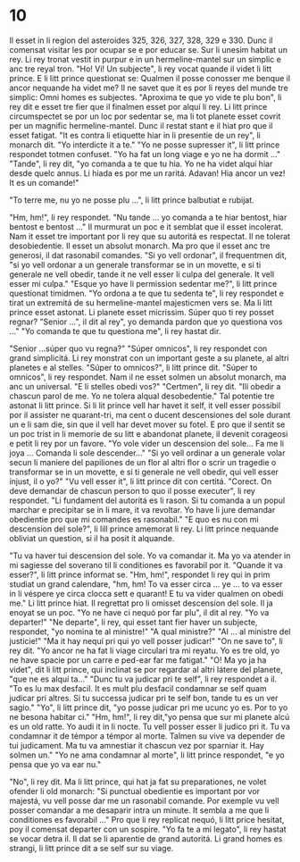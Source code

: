 # 10 

Il esset in li region del asteroides 325, 326, 327, 328, 329 e 330. Dunc il comensat visitar les por
ocupar se e por educar se.
Sur li unesim habitat un rey.
Li rey tronat vestit in purpur e in un hermeline-mantel sur un simplic e anc tre reyal tron.
"Ho! Vi! Un subjecte", li rey vocat quande il videt li litt prince.
E li litt prince questionat se: Qualmen il posse conosser me benque il ancor nequande ha videt me?
Il ne savet que it es por li reyes del munde tre simplic: Omni homes es subjectes.
"Aproxima te que yo vide te plu bon", li rey dit e esset tre fier que il finalmen esset por alquí li rey.
Li litt prince circumspectet se por un loc por sedentar se, ma li tot planete esset covrit per un
magnific hermeline-mantel. Dunc il restat stant e il hiat pro que il esset fatigat.
"It es contra li etiquette hiar in li presentie de un rey", li monarch dit. "Yo interdicte it a te."
"Yo ne posse supresser it", li litt prince respondet totmen confuset. "Yo ha fat un long viage e yo ne
ha dormit ..."
"Tande", li rey dit, "yo comanda a te que tu hia. Yo ne ha videt alquí hiar desde quelc annus. Li
hiada es por me un raritá. Adavan! Hia ancor un vez! It es un comande!"

"To terre me, nu yo ne posse plu ...", li litt prince balbutiat e rubijat.

"Hm, hm!", li rey respondet. "Nu tande ... yo comanda a te hiar bentost, hiar bentost e bentost ..."
Il murmurat un poc e it semblat que il esset incolerat. Nam it esset tre important por li rey que su
autoritá es respectat. Il ne tolerat desobiedentie. Il esset un absolut monarch. Ma pro que il esset anc
tre generosi, il dat rasonabil comandes. "Si yo vell ordonar", il frequentmen dit, "si yo vell ordonar
a un generale transformar se in un movette, e si ti generale ne vell obedir, tande it ne vell esser li
culpa del generale. It vell esser mi culpa."
"Esque yo have li permission sedentar me?", li litt prince questionat timidmen.
"Yo ordona a te que tu sedenta te", li rey respondet e tirat un extremitá de su hermeline-mantel
majesticmen vers se.
Ma li litt prince esset astonat. Li planete esset micrissim. Súper quo ti rey posset regnar?
"Senior ...", il dit al rey", yo demanda pardon que yo questiona vos ..."
"Yo comanda te que tu questiona me", li rey hastat dir.

"Senior ...súper quo vu regna?"
"Súper omnicos", li rey respondet con grand simplicitá.
Li rey monstrat con un important geste a su planete, al altri planetes e al stelles.
"Súper to omnicos?", li litt prince dit.
"Súper to omnicos", li rey respondet.
Nam il ne esset solmen un absolut monarch, ma anc un universal.
"E li stelles obedi vos?"
"Certmen", li rey dit. "Ili obedir a chascun parol de me. Yo ne tolera alqual desobedentie."
Tal potentie tre astonat li litt prince.
Si li lit prince vell har havet it self, it vell esser possibil por il assister ne quarant-tri, ma cent o
ducent descensiones del sole durant un e li sam die, sin que il vell har devet mover su fotel. E pro
que il sentit se un poc trist in li memorie de su litt e abandonat planete, il devenit corageosi e petit li
rey por un favore.
"Yo vole vider un descension del sole... Fa me li joya ... Comanda li sole descender..."
"Si yo vell ordinar a un generale volar secun li maniere del papiliones de un flor al altri flor o scrir
un tragedie o transformar se in un movette, e si ti generale ne vell obedir, qui vell esser ínjust, il o
yo?"
"Vu vell esser it", li litt prince dit con certitá.
"Corect. On deve demandar de chascun person to quo il posse executer", li rey respondet. "Li
fundament del autoritá es li rason. Si tu comanda a un popul marchar e precipitar se in li mare, it va
revoltar. Yo have li jure demandar obedientie pro que mi comandes es rasonabil."
"E quo es nu con mi descension del sole?", li lill prince amemorat li rey. Li litt prince nequande
obliviat un question, si il ha posit it alquande.

"Tu va haver tui descension del sole. Yo va comandar it. Ma yo va atender in mi sagiesse del
soverano til li conditiones es favorabil por it.
"Quande it va esser?", li litt prince informat se.
"Hm, hm!", respondet li rey qui in prim studiat un grand calendare, "hm, hm! To va esser circa ... ye
... to va esser in li véspere ye circa clocca sett e quarant! E tu va vider qualmen on obedi me."
Li litt prince hiat. Il regrettat pro li omisset descension del sole. Il ja enoyat se un poc.
"Yo ne have ci nequó por far plu", il dit al rey. "Yo va departer!"
"Ne departe", li rey, qui esset tant fier haver un subjecte, respondet, "yo nomina te al ministre!"
"A qual ministre?"
"Al ... al ministre del justicie!"
"Ma it hay nequí pri qui yo vell posser judicar!"
"On ne save to", li rey dit. "Yo ancor ne ha fat li viage circulari tra mi reyatu. Yo es tre old, yo ne
have spacie por un carre e ped-ear far me fatigat."
"O! Ma yo ja ha videt", dit li litt prince, qui inclinat se por regardar al altri látere del planete, "que
ne es alquí ta..."
"Dunc tu va judicar pri te self", li rey respondet a il. "To es lu max desfacil. It es mult plu desfacil
condamnar se self quam judicar pri altres. Si tu successa judicar pri te self bon, tande tu es un ver
sagio."
"Yo", li litt prince dit, "yo posse judicar pri me ucunc yo es. Por to yo ne besona habitar ci."
"Hm, hm!", li rey dit,"yo pensa que sur mi planete alcú es un old ratte. Yo audi it in li nocte. Tu vell
posser esser li judico pri it. Tu va condamnar it de témpor a témpor al morte. Talmen su vive va
depender de tui judicament. Ma tu va amnestiar it chascun vez por sparniar it. Hay solmen un."
"Yo ne ama condamnar al morte", li litt prince respondet, "e yo pensa que yo va ear nu."

"No", li rey dit.
Ma li litt prince, qui hat ja fat su preparationes, ne volet ofender li old monarch:
"Si punctual obedientie es important por vor majestá, vu vell posse dar me un rasonabil comande.
Por exemple vu vell posser comandar a me desaparir intra un minute. It sembla a me que li
conditiones es favorabil ..."
Pro que li rey replicat nequó, li litt price hesitat, poy il comensat departer con un sospire.
"Yo fa te a mi legato", li rey hastat se vocar detra il.
Il dat se li aparentie de grand autoritá.
Li grand homes es strangi, li litt prince dit a se self sur su viage.

